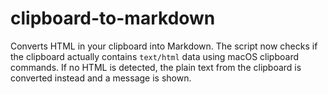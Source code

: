 # clipboard-to-markdown

Converts HTML in your clipboard into Markdown. The script now checks if the
clipboard actually contains `text/html` data using macOS clipboard commands.
If no HTML is detected, the plain text from the clipboard is converted instead
and a message is shown.
